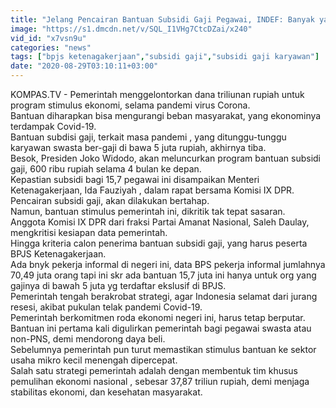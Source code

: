 ```yaml
---
title: "Jelang Pencairan Bantuan Subsidi Gaji Pegawai, INDEF: Banyak yang Tak Ikut BPJS Ketenagakerjaan"
image: "https://s1.dmcdn.net/v/SQL_I1VHg7CtcDZai/x240"
vid_id: "x7vsn9u"
categories: "news"
tags: ["bpjs ketenagakerjaan","subsidi gaji","subsidi gaji karyawan"]
date: "2020-08-29T03:10:11+03:00"
---
```

KOMPAS.TV - Pemerintah menggelontorkan dana triliunan rupiah untuk program stimulus ekonomi, selama pandemi virus Corona.   <br>Bantuan diharapkan bisa mengurangi beban masyarakat, yang ekonominya terdampak Covid-19.   <br>Bantuan subdisi gaji, terkait masa pandemi , yang ditunggu-tunggu karyawan swasta ber-gaji di bawa 5 juta rupiah, akhirnya tiba.   <br>Besok, Presiden Joko Widodo, akan meluncurkan program bantuan subsidi gaji, 600 ribu rupiah selama 4 bulan ke depan.   <br>Kepastian subsidi bagi 15,7 pegawai ini disampaikan Menteri Ketenagakerjaan, Ida Fauziyah , dalam rapat bersama Komisi IX DPR.   <br>Pencairan subsidi gaji, akan dilakukan bertahap.   <br>Namun, bantuan stimulus pemerintah ini, dikritik tak tepat sasaran.   <br>Anggota Komisi IX DPR dari fraksi Partai Amanat Nasional, Saleh Daulay, mengkritisi kesiapan data pemerintah.   <br>Hingga kriteria calon penerima bantuan subsidi gaji, yang harus peserta BPJS Ketenagakerjaan.   <br>Ada bnyk pekerja informal di negeri ini, data BPS pekerja informal jumlahnya 70,49 juta orang tapi ini skr ada bantuan 15,7 juta ini hanya untuk org yang gajinya di bawah 5 juta yg terdaftar ekslusif di BPJS.   <br>Pemerintah tengah berakrobat strategi, agar Indonesia selamat dari jurang resesi, akibat pukulan telak pandemi Covid-19.   <br>Pemerintah berkomitmen roda ekonomi negeri ini,  harus tetap berputar.   <br>Bantuan ini pertama kali digulirkan pemerintah bagi pegawai swasta atau non-PNS, demi mendorong daya beli.   <br>Sebelumnya  pemerintah pun turut memastikan stimulus bantuan ke sektor usaha mikro kecil menengah dipercepat.   <br>Salah satu strategi pemerintah adalah dengan membentuk tim khusus pemulihan ekonomi nasional , sebesar 37,87 triliun rupiah, demi menjaga stabilitas ekonomi, dan kesehatan masyarakat.   <br>
